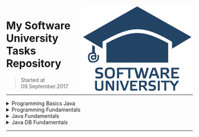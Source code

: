 <img src="%233.Java Professional Modules/sulogo.png" align="right" />

# My Software University Tasks Repository
> Started at 09.September.2017

<hr />
<details>
<summary> Programming Basics Java
</summary>
<table border="0" width="100%" cellspacing="1" cellpadding="3" align="center">
<tbody>
I.<a href="https://github.com/ItsGosho/SoftUni/tree/master/%231%20Programming%20Basics%20Java"> Programming Basics with Java </a> 
</tbody>
</table>
</details>
<details>
<summary> Programming Fundamentals  
</summary>
<table border="0" width="100%" cellspacing="1" cellpadding="3" align="center">
<tbody>
I. <a href="https://github.com/ItsGosho/SoftUni/tree/master/%232%20Tech%20Module/%231.Programming%20Fundamentals"> Programming Fundamentals </a><br>II. <a href="https://github.com/ItsGosho/SoftUni/tree/master/%232%20Tech%20Module/%232.Software%20Technologies"> Software Technologies </a></br>
</tbody>
</table>
</details>
<details>
<summary> Java Fundamentals 
</summary>
<table border="0" width="100%" cellspacing="1" cellpadding="3" align="center">
<tbody> 
I. <a href="https://github.com/ItsGosho/SoftUni/tree/master/%233.Java%20Professional%20Modules/%231.Java%20Fundamentals/%231.Java%20Advanced"> Java Advanced </a> <br>II. <a href="https://github.com/ItsGosho/SoftUni/tree/master/%233.Java%20Professional%20Modules/%231.Java%20Fundamentals/%232.Java%20OOP%20Basics"> Java OOP Basics </a><br>III. <a href="https://github.com/ItsGosho/SoftUni/tree/master/%233.Java%20Professional%20Modules/%231.Java%20Fundamentals/%233.Java%20OOP%20Advanced"> Java OOP Advanced </a></br</br>
</tbody>
</table>
</details>
<details>
<summary> Java DB Fundamentals
</summary>
<table border="0" width="100%" cellspacing="1" cellpadding="3" align="center">
<tbody>
I.<a href="https://github.com/ItsGosho/SoftUni/tree/master/%233.Java%20Professional%20Modules/%232.Java%20DB%20Fundamentals/Databases%20Basics%20-%20MySQL"> Databases Basics - MySQL</a><br>II. <a href="SOON"> Databases Advanced - Hibernate </a></br> 
</tbody>
</table>
</details>
<hr />